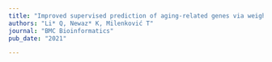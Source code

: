 ```yaml
---
title: "Improved supervised prediction of aging-related genes via weighted dynamic network analysis"
authors: "Li* Q, Newaz* K, Milenković T"
journal: "BMC Bioinformatics"
pub_date: "2021"

---
```

